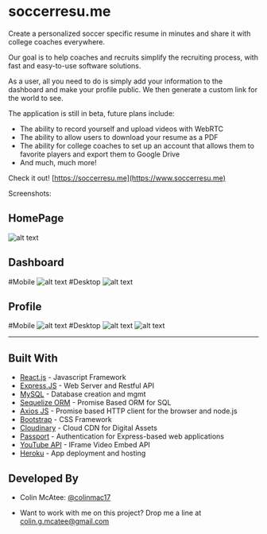# soccerresu.me

Create a personalized soccer specific resume in minutes and share it with college coaches everywhere.

Our goal is to help coaches and recruits simplify the recruiting process, with fast and easy-to-use software solutions.

As a user, all you need to do is simply add your information to the dashboard and make your profile public. We then generate a custom link for the world to see.

The application is still in beta, future plans include:
 * The ability to record yourself and upload videos with WebRTC
 * The ability to allow users to download your resume as a PDF
 * The ability for college coaches to set up an account that allows them to favorite players and export them to Google Drive
 * And much, much more!

 Check it out! [https://soccerresu.me](https://www.soccerresu.me)

Screenshots:

## HomePage
![alt text](https://res.cloudinary.com/soccerresume/image/upload/v1508449366/Screen_Shot_2017-10-19_at_4.41.07_PM_mjomff.png)
## Dashboard
#Mobile
![alt text](https://res.cloudinary.com/soccerresume/image/upload/v1508453649/soccerresume_mob_dash_ojcoj3.png)
#Desktop
![alt text](https://res.cloudinary.com/soccerresume/image/upload/v1508449350/Screen_Shot_2017-10-19_at_4.41.30_PM_crkqia.png)
## Profile
#Mobile
![alt text](https://res.cloudinary.com/soccerresume/image/upload/v1508453642/soccerresume_mobileProf_fc3jmq.png)
#Desktop
![alt text](https://res.cloudinary.com/soccerresume/image/upload/v1508449359/Screen_Shot_2017-10-19_at_4.40.45_PM_x0njwf.png)
![alt text](https://res.cloudinary.com/soccerresume/image/upload/v1508449356/Screen_Shot_2017-10-19_at_4.40.59_PM_gqm4kc.png)

----------------------------------------------------------------------------------------
## Built With

* [React.js](https://reactjs.org/) - Javascript Framework
* [Express.JS](https://expressjs.com/) - Web Server and Restful API
* [MySQL](https://www.mysql.com/) - Database creation and mgmt
* [Sequelize ORM](http://docs.sequelizejs.com/) - Promise Based ORM for SQL
* [Axios JS](https://github.com/axios/axios) - Promise based HTTP client for the browser and node.js
* [Bootstrap](https://getbootstrap.com/docs/3.3/css/) - CSS Framework
* [Cloudinary](https://cloudinary.com/) - Cloud CDN for Digital Assets
* [Passport](http://passportjs.org/) - Authentication for Express-based web applications
* [YouTube API](https://developers.google.com/youtube/player_parameters) - IFrame Video Embed API
* [Heroku](https://www.heroku.com/) - App deployment and hosting

## Developed By

* Colin McAtee: [@colinmac17](https://github.com/colinmac17) 

* Want to work with me on this project? Drop me a line at colin.g.mcatee@gmail.com
 

